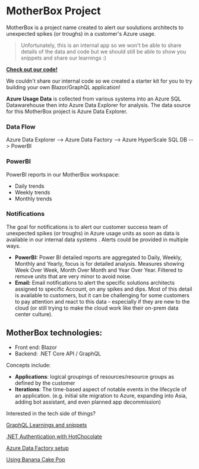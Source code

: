 # MotherBox Project
MotherBox is a project name created to alert our soulutions architects to unexpected spikes (or troughs) in a customer's Azure usage.

> Unfortunately, this is an internal app so we won't be able to share details of the data and code but we should still be able to show you snippets and share our learnings :)

[**Check out our code!**](https://github.com/microsoft/blazor-graphql-starter-kit)

We couldn't share our internal code so we created a starter kit for you to try building your own Blazor/GraphQL application! 

**Azure Usage Data** is collected from various systems into an Azure SQL Datawarehouse then into Azure Data Explorer for analysis. The data source for this MotherBox project is Azure Data Explorer.

### Data Flow
Azure Data Explorer --> Azure Data Factory --> Azure HyperScale SQL DB --> PowerBI

### PowerBI
PowerBI reports in our MotherBox workspace:
- Daily trends
- Weekly trends
- Monthly trends

### Notifications
The goal for notifications is to alert our customer success team of unexpected spikes (or troughs) in Azure usage units as soon as data is available in our internal data systems . Alerts could be provided in multiple ways.

- **PowerBI:** Power BI detailed reports are aggregated to Daily, Weekly, Monthly and Yearly, focus is for detailed analysis. Measures showing Week Over Week, Month Over Month and Year Over Year. Filtered to remove units that are very minor to avoid noise.
- **Email:** Email notifications to alert the specific solutions architects assigned to specific Account, on any spikes and dips. Most of this detail is available to customers, but it can be challenging for some customers to pay attention and react to this data - especially if they are new to the cloud (or still trying to make the cloud work like their on-prem data center culture).

## MotherBox technologies: 
- Front end: Blazor
- Backend: .NET Core API / GraphQL

Concepts include:
- **Applications**: logical groupings of resources/resource groups as defined by the customer
- **Iterations**: The time-based aspect of notable events in the lifecycle of an application. (e.g. initial site migration to Azure, expanding into Asia, adding bot assistant, and even planned app decommission)

Interested in the tech side of things?

[GraphQL Learnings and snippets](./learnings/GraphQL)

[.NET Authentication with HotChocolate](./learnings/.NET/Authentication)

[Azure Data Factory setup](./learnings/Data)

[Using Banana Cake Pop](./learnings/Banana%20Cake%20Pop/Readme.md)
